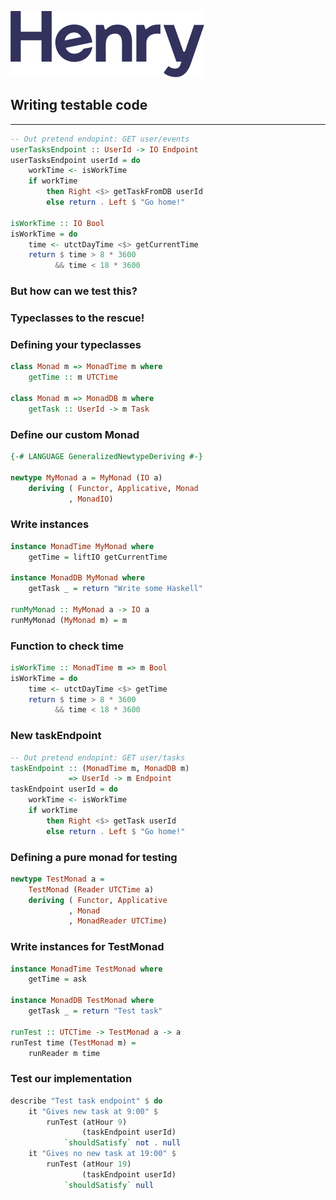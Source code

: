
![Henry](wordmark.svg)

## Writing testable code

------


``` Haskell
-- Out pretend endopint: GET user/events
userTasksEndpoint :: UserId -> IO Endpoint
userTasksEndpoint userId = do
    workTime <- isWorkTime
    if workTime
        then Right <$> getTaskFromDB userId
        else return . Left $ "Go home!"

isWorkTime :: IO Bool
isWorkTime = do
    time <- utctDayTime <$> getCurrentTime
    return $ time > 8 * 3600
          && time < 18 * 3600
```


### But how can we test this?

### Typeclasses to the rescue!

### Defining your typeclasses

``` Haskell
class Monad m => MonadTime m where
    getTime :: m UTCTime

class Monad m => MonadDB m where
    getTask :: UserId -> m Task

```

### Define our custom Monad

``` Haskell
{-# LANGUAGE GeneralizedNewtypeDeriving #-}

newtype MyMonad a = MyMonad (IO a)
    deriving ( Functor, Applicative, Monad
             , MonadIO)
```

### Write instances

``` Haskell
instance MonadTime MyMonad where
    getTime = liftIO getCurrentTime

instance MonadDB MyMonad where
    getTask _ = return "Write some Haskell"

runMyMonad :: MyMonad a -> IO a
runMyMonad (MyMonad m) = m

```

### Function to check time

``` Haskell
isWorkTime :: MonadTime m => m Bool
isWorkTime = do
    time <- utctDayTime <$> getTime
    return $ time > 8 * 3600
          && time < 18 * 3600
```

### New taskEndpoint

``` Haskell
-- Out pretend endopint: GET user/tasks
taskEndpoint :: (MonadTime m, MonadDB m)
             => UserId -> m Endpoint
taskEndpoint userId = do
    workTime <- isWorkTime
    if workTime
        then Right <$> getTask userId
        else return . Left $ "Go home!"
```

### Defining a pure monad for testing
``` Haskell
newtype TestMonad a =
    TestMonad (Reader UTCTime a)
    deriving ( Functor, Applicative
             , Monad
             , MonadReader UTCTime)

````

### Write instances for TestMonad

``` Haskell
instance MonadTime TestMonad where
    getTime = ask

instance MonadDB TestMonad where
    getTask _ = return "Test task"

runTest :: UTCTime -> TestMonad a -> a
runTest time (TestMonad m) =
    runReader m time

```

### Test our implementation
``` Haskell
describe "Test task endpoint" $ do
    it "Gives new task at 9:00" $
        runTest (atHour 9)
                (taskEndpoint userId)
            `shouldSatisfy` not . null
    it "Gives no new task at 19:00" $
        runTest (atHour 19)
                (taskEndpoint userId)
            `shouldSatisfy` null
```

